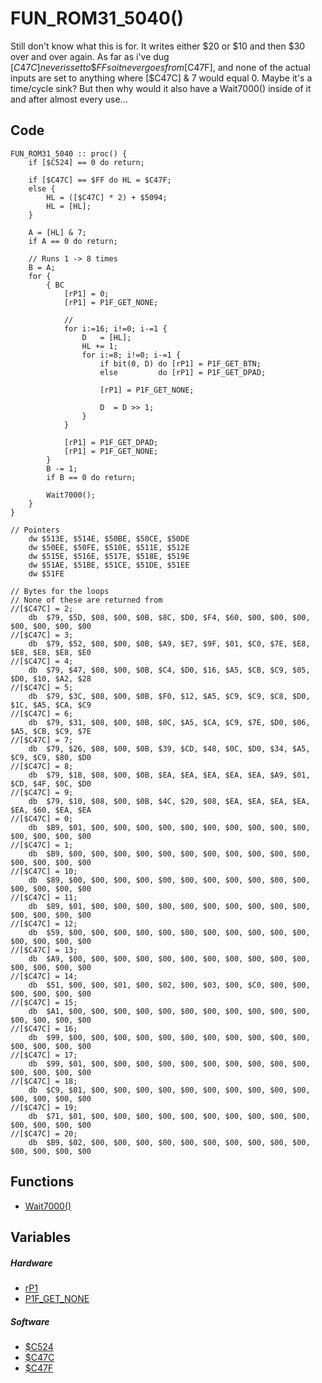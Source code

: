 # FUN_ROM31_5040()
Still don't know what this is for.
It writes either \$20 or \$10 and then \$30 over and over again.
As far as i've dug [$C47C] never is set to \$FF so it never goes from [$C47F], and none of the actual inputs are set to anything where [$C47C] & 7 would equal 0.
Maybe it's a time/cycle sink? But then why would it also have a Wait7000() inside of it and after almost every use...
## Code
```
FUN_ROM31_5040 :: proc() {
	if [$C524] == 0 do return;
	
	if [$C47C] == $FF do HL = $C47F;
	else {
		HL = ([$C47C] * 2) + $5094;
		HL = [HL];
	}
	
	A = [HL] & 7;
	if A == 0 do return;
	
	// Runs 1 -> 8 times
	B = A;
	for {
		{ BC
			[rP1] = 0;
			[rP1] = P1F_GET_NONE;
			
			// 
			for i:=16; i!=0; i-=1 {
				D   = [HL];
				HL += 1;
				for i:=8; i!=0; i-=1 {
					if bit(0, D) do [rP1] = P1F_GET_BTN;
					else         do [rP1] = P1F_GET_DPAD;
					
					[rP1] = P1F_GET_NONE;
					
					D  = D >> 1;
				}
			}
			
			[rP1] = P1F_GET_DPAD;
			[rP1] = P1F_GET_NONE;
		}
		B -= 1;
		if B == 0 do return;
		
		Wait7000();
	}
}

// Pointers
    dw $513E, $514E, $50BE, $50CE, $50DE
	dw $50EE, $50FE, $510E, $511E, $512E
    dw $515E, $516E, $517E, $518E, $519E
    dw $51AE, $51BE, $51CE, $51DE, $51EE
    dw $51FE

// Bytes for the loops
// None of these are returned from
//[$C47C] = 2;
    db  $79, $5D, $08, $00, $0B, $8C, $D0, $F4, $60, $00, $00, $00, $00, $00, $00, $00
//[$C47C] = 3;
    db  $79, $52, $08, $00, $0B, $A9, $E7, $9F, $01, $C0, $7E, $E8, $E8, $E8, $E8, $E0
//[$C47C] = 4;
    db  $79, $47, $08, $00, $0B, $C4, $D0, $16, $A5, $CB, $C9, $05, $D0, $10, $A2, $28
//[$C47C] = 5;
    db  $79, $3C, $08, $00, $0B, $F0, $12, $A5, $C9, $C9, $C8, $D0, $1C, $A5, $CA, $C9
//[$C47C] = 6;
    db  $79, $31, $08, $00, $0B, $0C, $A5, $CA, $C9, $7E, $D0, $06, $A5, $CB, $C9, $7E
//[$C47C] = 7;
    db  $79, $26, $08, $00, $0B, $39, $CD, $48, $0C, $D0, $34, $A5, $C9, $C9, $80, $D0
//[$C47C] = 8;
    db  $79, $1B, $08, $00, $0B, $EA, $EA, $EA, $EA, $EA, $A9, $01, $CD, $4F, $0C, $D0
//[$C47C] = 9;
    db  $79, $10, $08, $00, $0B, $4C, $20, $08, $EA, $EA, $EA, $EA, $EA, $60, $EA, $EA
//[$C47C] = 0;
    db  $B9, $01, $00, $00, $00, $00, $00, $00, $00, $00, $00, $00, $00, $00, $00, $00
//[$C47C] = 1;
    db  $B9, $00, $00, $00, $00, $00, $00, $00, $00, $00, $00, $00, $00, $00, $00, $00
//[$C47C] = 10;
    db  $89, $00, $00, $00, $00, $00, $00, $00, $00, $00, $00, $00, $00, $00, $00, $00
//[$C47C] = 11;
    db  $89, $01, $00, $00, $00, $00, $00, $00, $00, $00, $00, $00, $00, $00, $00, $00
//[$C47C] = 12;
    db  $59, $00, $00, $00, $00, $00, $00, $00, $00, $00, $00, $00, $00, $00, $00, $00
//[$C47C] = 13;
    db  $A9, $00, $00, $00, $00, $00, $00, $00, $00, $00, $00, $00, $00, $00, $00, $00
//[$C47C] = 14;
    db  $51, $00, $00, $01, $00, $02, $00, $03, $00, $C0, $00, $00, $00, $00, $00, $00
//[$C47C] = 15;
    db  $A1, $00, $00, $00, $00, $00, $00, $00, $00, $00, $00, $00, $00, $00, $00, $00
//[$C47C] = 16;
    db  $99, $00, $00, $00, $00, $00, $00, $00, $00, $00, $00, $00, $00, $00, $00, $00
//[$C47C] = 17;
    db  $99, $01, $00, $00, $00, $00, $00, $00, $00, $00, $00, $00, $00, $00, $00, $00
//[$C47C] = 18;
    db  $C9, $01, $00, $00, $00, $00, $00, $00, $00, $00, $00, $00, $00, $00, $00, $00
//[$C47C] = 19;
    db  $71, $01, $00, $00, $00, $00, $00, $00, $00, $00, $00, $00, $00, $00, $00, $00
//[$C47C] = 20;
    db  $B9, $02, $00, $00, $00, $00, $00, $00, $00, $00, $00, $00, $00, $00, $00, $00
```
## Functions
- [Wait7000()](bank0/wait_7000.md)
## Variables
##### Hardware
- [rP1](variables.md#FF00)
- [P1F_GET_NONE](variables.md#FF00)
##### Software
- [$C524](variables.md#C524)
- [$C47C](variables.md#C47C)
- [$C47F](variables.md#C47F)
